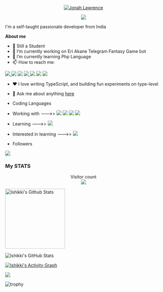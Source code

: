 <p align="center">
  <a href="https://github.com/DenverCoder1">
    <img src="https://user-images.githubusercontent.com/20955511/199138068-0a7b7b75-a024-4f00-803f-30a19c5d1b2d.png" alt="Jonah Lawrence" /></a>
</p>


<p align="center">
  <a href="https://github.com/DenverCoder1/readme-typing-svg">
    <img src="https://readme-typing-svg.demolab.com/?lines=Full-stack%20web%20and%20app%20developer;Experienced%20UI%2FUX%20Designer;10%2B%20years%20of%20coding%20experience;Always%20learning%20new%20things&font=Fira%20Code&center=true&width=440&height=45&color=f75c7e&vCenter=true&pause=1000&size=22" /></a>
</p>

I'm a self-taught passionate developer from India

**About me**

- 💼 Still a Student
- 🔭 I’m currently working on Eri Akane Telegram Fantasy Game bot
- 🌱 I’m currently learning Php Language
- 📫 How to reach me: 
<a href="https://telegram.me/ishikki_akabane">
    <img src="https://img.shields.io/badge/Telegram-2CA5E0?style=for-the-badge&logo=telegram&logoColor=white"/>
  </a>
<a href="https://telegram.me/ishikki_akabane"><img src="https://img.shields.io/badge/Medium-12100E?style=for-the-badge&logo=medium&logoColor=white" /></a>
<a href="https://ishikkiakabane@gmail.com"><img src="https://img.shields.io/badge/Gmail-D14836?style=for-the-badge&logo=gmail&logoColor=white" /></a>
<a href="https://telegram.me/ishikki_akabane">
    <img src="https://img.shields.io/badge/GitHub-100000?style=for-the-badge&logo=github&logoColor=white"/>
  </a>
<a href="https://telegram.me/ishikki_akabane"><img src="https://img.shields.io/badge/Instagram-E4405F?style=for-the-badge&logo=instagram&logoColor=white" /></a>
<a href="https://telegram.me/ishikki_akabane"><img src="https://img.shields.io/badge/Pinterest-%23E60023.svg?&style=for-the-badge&logo=Pinterest&logoColor=white" /></a>
<a href="https://telegram.me/ishikki_akabane"><img src="https://img.shields.io/badge/Stack_Overflow-FE7A16?style=for-the-badge&logo=stack-overflow&logoColor=white" /></a>


- ❤️ I love writing TypeScript, and building fun experiments on type-level

- 💬 Ask me about anything [here](https://github.com/ishikki-akabane/ishikki-akabane/issues)
- Coding Languages
- Working with --->>
<a href="https://telegram.me/ishikki_akabane"><img src="https://img.shields.io/badge/HTML5-E34F26?style=for-the-badge&logo=html5&logoColor=white" /></a>
<a href="https://telegram.me/ishikki_akabane"><img src="https://img.shields.io/badge/json-5E5C5C?style=for-the-badge&logo=json&logoColor=white" /></a>
<a href="https://telegram.me/ishikki_akabane"><img src="https://img.shields.io/badge/Python-FFD43B?style=for-the-badge&logo=python&logoColor=blue" /></a>
<a href="https://telegram.me/ishikki_akabane"><img src="https://img.shields.io/badge/Scratch-4D97FF?style=for-the-badge&logo=Scratch&logoColor=white" /></a>
- Learning --->>
<a href="https://telegram.me/ishikki_akabane"><img src="https://img.shields.io/badge/PHP-777BB4?style=for-the-badge&logo=php&logoColor=white" /></a>
- Interested in learning --->>
<a href="https://telegram.me/ishikki_akabane"><img src="https://img.shields.io/badge/JavaScript-323330?style=for-the-badge&logo=javascript&logoColor=F7DF1E" /></a>
- Followers  
<a href="https://github.com/ishikki-akabane">
   <img src="https://img.shields.io/github/followers/ishikki-akabane?label=GitHub&logo=github&style=for-the-badge&color=blue"/>
  </a>


### My STATS


<p align="center"> 
  Visitor count<br>
  <img src="https://profile-counter.glitch.me/ishikki-akabane/count.svg" />
</p>

   <a href="https://github.com/ishikki-akabane/github-readme-stats"><img alt="Ishikki's Github Stats" src="https://denvercoder1-github-readme-stats.vercel.app/api/?username=ishikki-akabane&show_icons=true&include_all_commits=true&count_private=true&theme=react&hide_border=true&bg_color=1F222E&title_color=F85D7F&icon_color=F8D866" height="192px"/></a>

![Ishikki's GitHub Stats](https://github-readme-streak-stats.herokuapp.com?user=ishikki-akabane&theme=tokyonight)

<a href="https://github.com/ishikki-akabane/github-readme-activity-graph"><img alt="Ishikki's Activity Graph" src="https://github-readme-activity-graph.cyclic.app/graph/?username=ishikki-akabane&bg_color=1F222E&color=F8D866&line=F85D7F&point=FFFFFF&hide_border=true" /></a>

<div>
  <img src="https://github-readme-stats.vercel.app/api/top-langs/?username=ishikki-akabane" />
</div>

![trophy](https://github-profile-trophy.vercel.app/?username=ishikki-akabane&theme=onedark)
